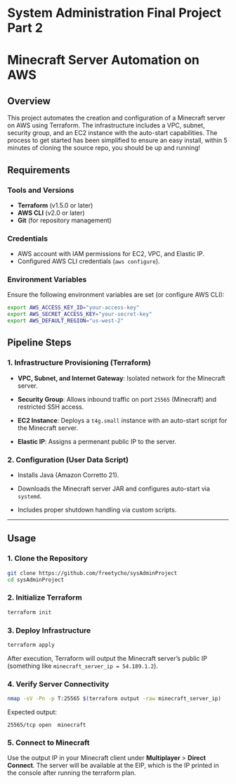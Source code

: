 # System Administration Final Project Part 2
# Minecraft Server Automation on AWS

## Overview
This project automates the creation and configuration of a Minecraft server on AWS using Terraform. The infrastructure includes a VPC, subnet, security group, and an EC2 instance with the auto-start capabilities. The process to get started has been simplified to ensure an easy install, within 5 minutes of cloning the source repo, you should be up and running!

## Requirements

### Tools and Versions
- **Terraform** (v1.5.0 or later)  
- **AWS CLI** (v2.0 or later)  
- **Git** (for repository management)  

### Credentials
- AWS account with IAM permissions for EC2, VPC, and Elastic IP.  
- Configured AWS CLI credentials (`aws configure`).  

### Environment Variables
Ensure the following environment variables are set (or configure AWS CLI):  
```bash
export AWS_ACCESS_KEY_ID="your-access-key"
export AWS_SECRET_ACCESS_KEY="your-secret-key"
export AWS_DEFAULT_REGION="us-west-2"
```

## Pipeline Steps

### 1. Infrastructure Provisioning (Terraform)

-   **VPC, Subnet, and Internet Gateway**: Isolated network for the Minecraft server.
    
-   **Security Group**: Allows inbound traffic on port  `25565`  (Minecraft) and restricted SSH access.
    
-   **EC2 Instance**: Deploys a  `t4g.small`  instance with an auto-start script for the Minecraft server.
    
-   **Elastic IP**: Assigns a permenant public IP to the server.
    

### 2. Configuration (User Data Script)

-   Installs Java (Amazon Corretto 21).
    
-   Downloads the Minecraft server JAR and configures auto-start via  `systemd`.
    
-   Includes proper shutdown handling via custom scripts.
    

----------

## Usage

### 1. Clone the Repository

```bash
git clone https://github.com/freetycho/sysAdminProject
cd sysAdminProject
```
### 2. Initialize Terraform

```bash
terraform init
```
### 3. Deploy Infrastructure

```bash
terraform apply
```
After execution, Terraform will output the Minecraft server’s public IP (something like `minecraft_server_ip = 54.189.1.2`).

### 4. Verify Server Connectivity

```bash
nmap -sV -Pn -p T:25565 $(terraform output -raw minecraft_server_ip)
```

Expected output:

```plaintext 
25565/tcp open  minecraft
```

### 5. Connect to Minecraft

Use the output IP in your Minecraft client under  **Multiplayer**  >  **Direct Connect**.
The server will be available at the EIP, which is the IP printed in the console after running the terraform plan.